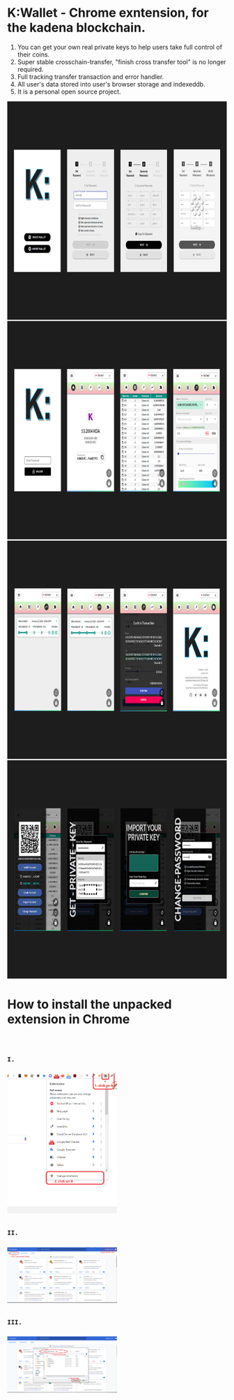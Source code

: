 # K:Wallet - Chrome exntension, for the kadena blockchain.

1. You can get your own real private keys to help users take full control of their coins.
2. Super stable crosschain-transfer, "finish cross transfer tool" is no longer required.
3. Full tracking transfer transaction and error handler.
4. All user's data stored into user's browser storage and indexeddb.
5. It is a personal open source project.

<img src="./readme-images/k1.png" width='700' height='500'/>
<img src="./readme-images/k2.png" width='700' height='500'/>
<img src="./readme-images/k3.png" width='700' height='500'/>
<img src="./readme-images/k4.png" width='700' height='500'/>

#
#
# 
# How to install the unpacked extension in Chrome
#

<div style="transform:scale(0.5); transform-origin: left top">
<pre>

# I.
<img src="./readme-images/how-to-install-k0.png" /><br/>

# II. 
<img src="./readme-images/how-to-install-k1.png"/><br/>

# III.
<img src="./readme-images/how-to-install-k2.png"/><br/>
</pre>
</div>